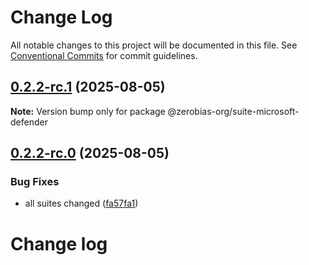 # Change Log

All notable changes to this project will be documented in this file.
See [Conventional Commits](https://conventionalcommits.org) for commit guidelines.

## [0.2.2-rc.1](https://github.com/zerobias-org/suite/compare/@zerobias-org/suite-microsoft-defender@0.2.2-rc.0...@zerobias-org/suite-microsoft-defender@0.2.2-rc.1) (2025-08-05)

**Note:** Version bump only for package @zerobias-org/suite-microsoft-defender





## [0.2.2-rc.0](https://github.com/zerobias-org/suite/compare/@zerobias-org/suite-microsoft-defender@0.2.1...@zerobias-org/suite-microsoft-defender@0.2.2-rc.0) (2025-08-05)


### Bug Fixes

* all suites changed ([fa57fa1](https://github.com/zerobias-org/suite/commit/fa57fa1af7628003297df46b2d7740fe95bd2666))





# Change log
